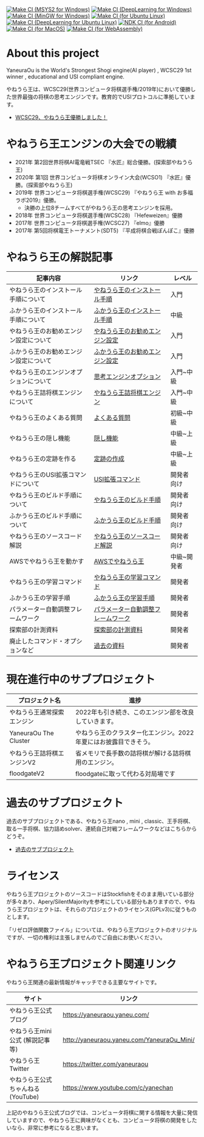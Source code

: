 [![Make CI (MSYS2 for Windows)](https://github.com/yaneurao/YaneuraOu/actions/workflows/make-msys2.yml/badge.svg?event=push)](https://github.com/yaneurao/YaneuraOu/actions/workflows/make-msys2.yml)
[![Make CI (DeepLearning for Windows)](https://github.com/yaneurao/YaneuraOu/actions/workflows/make-deep-windows.yml/badge.svg?event=push)](https://github.com/yaneurao/YaneuraOu/actions/workflows/make-deep-windows.yml)
[![Make CI (MinGW for Windows)](https://github.com/yaneurao/YaneuraOu/actions/workflows/make-mingw.yml/badge.svg?event=push)](https://github.com/yaneurao/YaneuraOu/actions/workflows/make-mingw.yml)
[![Make CI (for Ubuntu Linux)](https://github.com/yaneurao/YaneuraOu/actions/workflows/make.yml/badge.svg?event=push)](https://github.com/yaneurao/YaneuraOu/actions/workflows/make.yml)
[![Make CI (DeepLearning for Ubuntu Linux)](https://github.com/yaneurao/YaneuraOu/actions/workflows/make-deep-ubuntu.yml/badge.svg?event=push)](https://github.com/yaneurao/YaneuraOu/actions/workflows/make-deep-ubuntu.yml)
[![NDK CI (for Android)](https://github.com/yaneurao/YaneuraOu/actions/workflows/ndk.yml/badge.svg?event=push)](https://github.com/yaneurao/YaneuraOu/actions/workflows/ndk.yml)
[![Make CI (for MacOS)](https://github.com/yaneurao/YaneuraOu/actions/workflows/make-macos.yml/badge.svg?event=push)](https://github.com/yaneurao/YaneuraOu/actions/workflows/make-macos.yml)
[![Make CI (for WebAssembly)](https://github.com/yaneurao/YaneuraOu/actions/workflows/make-wasm.yml/badge.svg?event=push)](https://github.com/yaneurao/YaneuraOu/actions/workflows/make-wasm.yml)

# About this project

YaneuraOu is the World's Strongest Shogi engine(AI player) , WCSC29 1st winner , educational and USI compliant engine.

やねうら王は、WCSC29(世界コンピュータ将棋選手権/2019年)において優勝した世界最強の将棋の思考エンジンです。教育的でUSIプロトコルに準拠しています。

- [WCSC29、やねうら王優勝しました！](http://yaneuraou.yaneu.com/2019/05/06/wcsc29%E3%80%81%E3%82%84%E3%81%AD%E3%81%86%E3%82%89%E7%8E%8B%E5%84%AA%E5%8B%9D%E3%81%97%E3%81%BE%E3%81%97%E3%81%9F%EF%BC%81/)

# やねうら王エンジンの大会での戦績

- 2021年 第2回世界将棋AI電竜戦TSEC 『水匠』総合優勝。(探索部やねうら王)
- 2020年 第1回 世界コンピュータ将棋オンライン大会(WCSO1) 『水匠』優勝。(探索部やねうら王)
- 2019年 世界コンピュータ将棋選手権(WCSC29) 『やねうら王 with お多福ラボ2019』優勝。
  - 決勝の上位8チームすべてがやねうら王の思考エンジンを採用。
- 2018年 世界コンピュータ将棋選手権(WCSC28) 『Hefeweizen』優勝
- 2017年 世界コンピュータ将棋選手権(WCSC27) 『elmo』優勝
- 2017年 第5回将棋電王トーナメント(SDT5) 『平成将棋合戦ぽんぽこ』優勝

# やねうら王の解説記事

|記事内容|リンク|レベル|
|-|-|-|
|やねうら王のインストール手順について | [やねうら王のインストール手順](https://github.com/yaneurao/YaneuraOu/wiki/やねうら王のインストール手順)|入門|
|ふかうら王のインストール手順について | [ふかうら王のインストール手順](https://github.com/yaneurao/YaneuraOu/wiki/ふかうら王のインストール手順)|中級|
|やねうら王のお勧めエンジン設定について | [やねうら王のお勧めエンジン設定](https://github.com/yaneurao/YaneuraOu/wiki/やねうら王のお勧めエンジン設定)|入門|
|ふかうら王のお勧めエンジン設定について | [ふかうら王のお勧めエンジン設定](https://github.com/yaneurao/YaneuraOu/wiki/ふかうら王のお勧めエンジン設定)|入門|
|やねうら王のエンジンオプションについて | [思考エンジンオプション](https://github.com/yaneurao/YaneuraOu/wiki/思考エンジンオプション)|入門~中級|
|やねうら王詰将棋エンジンについて| [やねうら王詰将棋エンジン](https://github.com/yaneurao/YaneuraOu/wiki/やねうら王詰将棋エンジン)|入門~中級|
|やねうら王のよくある質問|[よくある質問](https://github.com/yaneurao/YaneuraOu/wiki/よくある質問)|初級~中級|
|やねうら王の隠し機能 | [隠し機能](https://github.com/yaneurao/YaneuraOu/wiki/隠し機能)|中級~上級|
|やねうら王の定跡を作る | [定跡の作成](https://github.com/yaneurao/YaneuraOu/wiki/定跡の作成)|中級~上級|
|やねうら王のUSI拡張コマンドについて | [USI拡張コマンド](https://github.com/yaneurao/YaneuraOu/wiki/USI拡張コマンド)|開発者向け|
|やねうら王のビルド手順について | [やねうら王のビルド手順](https://github.com/yaneurao/YaneuraOu/wiki/やねうら王のビルド手順)|開発者向け|
|ふかうら王のビルド手順について | [ふかうら王のビルド手順](https://github.com/yaneurao/YaneuraOu/wiki/ふかうら王のビルド手順)|開発者向け|
|やねうら王のソースコード解説 |[やねうら王のソースコード解説](https://github.com/yaneurao/YaneuraOu/wiki/やねうら王のソースコード解説)|開発者向け|
|AWSでやねうら王を動かす| [AWSでやねうら王](https://github.com/yaneurao/YaneuraOu/wiki/AWSでやねうら王)|中級~開発者|
|やねうら王の学習コマンド|[やねうら王の学習コマンド](https://github.com/yaneurao/YaneuraOu/wiki/やねうら王の学習コマンド)|開発者|
|ふかうら王の学習手順|[ふかうら王の学習手順](https://github.com/yaneurao/YaneuraOu/wiki/ふかうら王の学習手順)|開発者|
|パラメーター自動調整フレームワーク|[パラメーター自動調整フレームワーク](https://github.com/yaneurao/YaneuraOu/wiki/パラメーター自動調整フレームワーク)|開発者|
|探索部の計測資料|[探索部の計測資料](探索部の計測資料)|開発者|
|廃止したコマンド・オプションなど| [過去の資料](https://github.com/yaneurao/YaneuraOu/wiki/過去の資料)|開発者|

# 現在進行中のサブプロジェクト

|プロジェクト名|進捗|
|-|-|
|やねうら王通常探索エンジン|2022年も引き続き、このエンジン部を改良していきます。|
| YaneuraOu The Cluster | やねうら王のクラスター化エンジン。2022年夏にはお披露目できそう。|
| やねうら王詰将棋エンジンV2 | 省メモリで長手数の詰将棋が解ける詰将棋用のエンジン。|
| floodgateV2 | floodgateに取って代わる対局場です |

# 過去のサブプロジェクト

過去のサブプロジェクトである、やねうら王nano , mini , classic、王手将棋、取る一手将棋、協力詰めsolver、連続自己対戦フレームワークなどはこちらからどうぞ。

- [過去のサブプロジェクト](https://github.com/yaneurao/YaneuraOu/wiki/%E9%81%8E%E5%8E%BB%E3%81%AE%E3%82%B5%E3%83%96%E3%83%97%E3%83%AD%E3%82%B8%E3%82%A7%E3%82%AF%E3%83%88)

# ライセンス

やねうら王プロジェクトのソースコードはStockfishをそのまま用いている部分が多々あり、Apery/SilentMajorityを参考にしている部分もありますので、やねうら王プロジェクトは、それらのプロジェクトのライセンス(GPLv3)に従うものとします。

「リゼロ評価関数ファイル」については、やねうら王プロジェクトのオリジナルですが、一切の権利は主張しませんのでご自由にお使いください。

# やねうら王プロジェクト関連リンク

やねうら王関連の最新情報がキャッチできる主要なサイトです。

|サイト | リンク|
|-----|-----|
|やねうら王公式ブログ | https://yaneuraou.yaneu.com/|
|やねうら王mini 公式 (解説記事等)| http://yaneuraou.yaneu.com/YaneuraOu_Mini/|
|やねうら王Twitter | https://twitter.com/yaneuraou|
|やねうら王公式ちゃんねる(YouTube) | https://www.youtube.com/c/yanechan|

上記のやねうら王公式ブログでは、コンピュータ将棋に関する情報を大量に発信していますので、やねうら王に興味がなくとも、コンピュータ将棋の開発をしたいなら、非常に参考になると思います。
